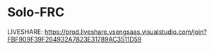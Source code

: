 # Solo-FRC
LIVESHARE: https://prod.liveshare.vsengsaas.visualstudio.com/join?FBF909F39F264932A7823E31789AC3511D59
